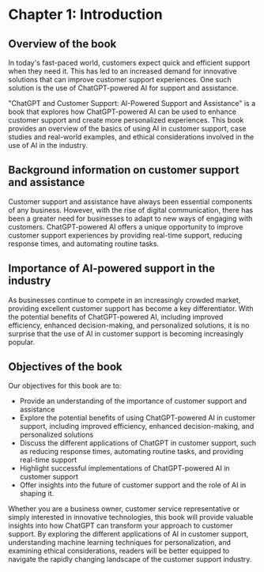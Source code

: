 Chapter 1: Introduction
=======================

Overview of the book
--------------------

In today's fast-paced world, customers expect quick and efficient support when they need it. This has led to an increased demand for innovative solutions that can improve customer support experiences. One such solution is the use of ChatGPT-powered AI for support and assistance.

"ChatGPT and Customer Support: AI-Powered Support and Assistance" is a book that explores how ChatGPT-powered AI can be used to enhance customer support and create more personalized experiences. This book provides an overview of the basics of using AI in customer support, case studies and real-world examples, and ethical considerations involved in the use of AI in the industry.

Background information on customer support and assistance
---------------------------------------------------------

Customer support and assistance have always been essential components of any business. However, with the rise of digital communication, there has been a greater need for businesses to adapt to new ways of engaging with customers. ChatGPT-powered AI offers a unique opportunity to improve customer support experiences by providing real-time support, reducing response times, and automating routine tasks.

Importance of AI-powered support in the industry
------------------------------------------------

As businesses continue to compete in an increasingly crowded market, providing excellent customer support has become a key differentiator. With the potential benefits of ChatGPT-powered AI, including improved efficiency, enhanced decision-making, and personalized solutions, it is no surprise that the use of AI in customer support is becoming increasingly popular.

Objectives of the book
----------------------

Our objectives for this book are to:

* Provide an understanding of the importance of customer support and assistance
* Explore the potential benefits of using ChatGPT-powered AI in customer support, including improved efficiency, enhanced decision-making, and personalized solutions
* Discuss the different applications of ChatGPT in customer support, such as reducing response times, automating routine tasks, and providing real-time support
* Highlight successful implementations of ChatGPT-powered AI in customer support
* Offer insights into the future of customer support and the role of AI in shaping it.

Whether you are a business owner, customer service representative or simply interested in innovative technologies, this book will provide valuable insights into how ChatGPT can transform your approach to customer support. By exploring the different applications of AI in customer support, understanding machine learning techniques for personalization, and examining ethical considerations, readers will be better equipped to navigate the rapidly changing landscape of the customer support industry.
